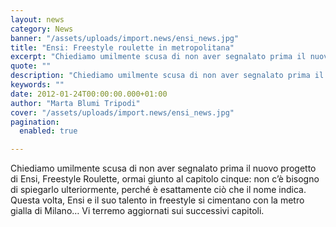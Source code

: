 ```yaml
---
layout: news
category: News
banner: "/assets/uploads/import.news/ensi_news.jpg"
title: "Ensi: Freestyle roulette in metropolitana"
excerpt: "Chiediamo umilmente scusa di non aver segnalato prima il nuovo progetto di Ensi, Freestyle Roulette, ormai giunto al capitolo cinque: non c’è bisogno di spiegarlo ulteriormente, perché è esattamente ciò che il nome indica. Questa volta, Ensi e il suo talento in freestyle si cimentano con la metro gialla di Milano… Vi terremo aggiornati sui [&hellip"
quote: ""
description: "Chiediamo umilmente scusa di non aver segnalato prima il nuovo progetto di Ensi, Freestyle Roulette, ormai giunto al capitolo cinque: non c’è bisogno di spiegarlo ulteriormente, perché è esattamente ciò che il nome indica. Questa volta, Ensi e il suo talento in freestyle si cimentano con la metro gialla di Milano… Vi terremo aggiornati sui [&hellip"
keywords: ""
date: 2012-01-24T00:00:00.000+01:00
author: "Marta Blumi Tripodi"
cover: "/assets/uploads/import.news/ensi_news.jpg"
pagination:
  enabled: true

---
```


Chiediamo umilmente scusa di non aver segnalato prima il nuovo progetto di Ensi, Freestyle Roulette, ormai giunto al capitolo cinque: non c’è bisogno di spiegarlo ulteriormente, perché è esattamente ciò che il nome indica. Questa volta, Ensi e il suo talento in freestyle si cimentano con la metro gialla di Milano… Vi terremo aggiornati sui successivi capitoli.